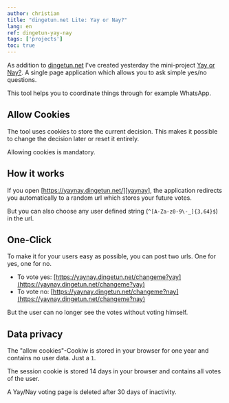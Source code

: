```yaml
---
author: christian
title: "dingetun.net Lite: Yay or Nay?"
lang: en
ref: dingetun-yay-nay
tags: ['projects']
toc: true
---
```


As addition to [dingetun.net][dingetun] I've created yesterday the
mini-project [Yay or Nay?][yaynay]. A single page application
which allows you to ask simple yes/no questions.

This tool helps you to coordinate things through for example WhatsApp.

[dingetun]: https://dingetun.net/
[yaynay]: https://yaynay.dingetun.net/

## Allow Cookies

The tool uses cookies to store the current decision. This makes it
possible to change the decision later or reset it entirely.

Allowing cookies is mandatory.

## How it works

If you open [https://yaynay.dingetun.net/][yaynay], the application redirects
you automatically to a random url which stores your future votes.

But you can also choose any user defined string (`^[A-Za-z0-9\-_]{3,64}$`)
in the url.

## One-Click

To make it for your users easy as possible, you can post two urls.
One for yes, one for no.

- To vote yes: [https://yaynay.dingetun.net/changeme?yay](https://yaynay.dingetun.net/changeme?yay)
- To vote no: [https://yaynay.dingetun.net/changeme?nay](https://yaynay.dingetun.net/changeme?nay)

But the user can no longer see the votes without voting himself.

## Data privacy

The "allow cookies"-Cookiw is stored in your browser for one year and contains no
user data. Just a `1`.

The session cookie is stored 14 days in your browser and contains all votes
of the user.

A Yay/Nay voting page is deleted after 30 days of inactivity.
